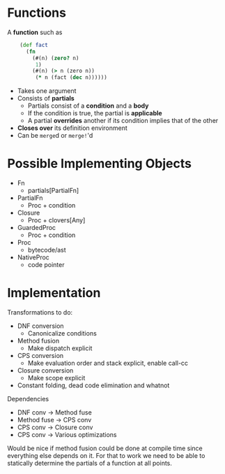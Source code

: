 # Functions

A **function** such as

```clojure
    (def fact
      (fn
        (#(n) (zero? n)
         1)
        (#(n) (> n (zero n))
         (* n (fact (dec n))))))
```

* Takes one argument
* Consists of **partials**
    - Partials consist of a **condition** and a **body**
    - If the condition is true, the partial is **applicable**
    - A partial **overrides** another if its condition implies that of the other
* **Closes over** its definition environment
* Can be `merge`d or `merge!`'d

# Possible Implementing Objects

* Fn
    - partials[PartialFn]
* PartialFn
    - Proc + condition
* Closure
    - Proc + clovers[Any]
* GuardedProc
    - Proc + condition
* Proc
    - bytecode/ast
* NativeProc
    - code pointer

# Implementation

Transformations to do:

* DNF conversion
    - Canonicalize conditions
* Method fusion
    - Make dispatch explicit
* CPS conversion
    - Make evaluation order and stack explicit, enable call-cc
* Closure conversion
    - Make scope explicit
* Constant folding, dead code elimination and whatnot

Dependencies

* DNF conv -> Method fuse
* Method fuse -> CPS conv
* CPS conv -> Closure conv
* CPS conv -> Various optimizations

Would be nice if method fusion could be done at compile time since everything
else depends on it. For that to work we need to be able to statically determine
the partials of a function at all points.
